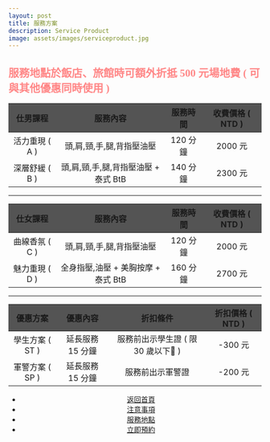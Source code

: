 ```yaml
---
layout: post
title: 服務方案
description: Service Product
image: assets/images/serviceproduct.jpg
---
```

 <!-- <center><img src="{{ site.baseurl }}/{{ page.image }}" width="800" height="400"> </center> -->

<div class="box">
<span style="font-family:Microsoft JhengHei"> 
	<h2><font color="#FF8888">服務地點於飯店、旅館時可額外折抵 500 元場地費 ( 可與其他優惠同時使用 )</font></h2>
	</span>
</div>

<div class="table">
	<table>
		<thead>
			<tr bgcolor="#545454">
				<th><center>仕男課程</center></th>
				<th><center>服務內容</center></th>
				<th><center>服務時間</center></th>
                <th><center>收費價格 ( NTD )</center></th>
			</tr>
		</thead>
		<tbody>
			<tr>
				<td><center>活力重現 ( A )</center></td>
				<td><center>頭,肩,頸,手,腿,背指壓油壓</center></td>
				<td><center>120 分鐘</center></td>
                <td><center>2000 元</center></td>
			</tr>
			<tr>
				<td><center>深層舒緩 ( B ) </center></td>
				<td><center>頭,肩,頸,手,腿,背指壓油壓 + 泰式 BtB</center></td>
				<td><center>140 分鐘</center></td>
                <td><center>2300 元</center></td>
			</tr>
		</tbody>
	</table>
</div>

<hr color="white" size="4" color="yellow">

<div class="table-wrapper">
	<table>
		<thead>
			<tr bgcolor="#545454" vertical="midle">
				<th><center>仕女課程</center></th>
				<th><center>服務內容</center></th>
				<th><center>服務時間</center></th>
                <th><center>收費價格 ( NTD )</center></th>
			</tr>
		</thead>
		<tbody>
            <tr>
				<td><center>曲線香氛 ( C )</center></td>
				<td><center>頭,肩,頸,手,腿,背指壓油壓</center></td>
				<td><center>120 分鐘</center></td>
                <td><center>2000 元</center></td>
			</tr>
            <tr>
				<td><center>魅力重現 ( D )</center></td>
				<td><center>全身指壓,油壓 + 美胸按摩 + 泰式 BtB</center></td>
				<td><center>160 分鐘</center></td>
                <td><center>2700 元</center></td>
			</tr>
		</tbody>
	</table>
</div>

<hr color="white" size="4" color="yellow">

<div class="table-wrapper">
	<table>
		<thead>
			<tr bgcolor="#545454">
				<th><center>優惠方案</center></th>
                <th><center>優惠內容</center></th>
				<th><center>折扣條件</center></th>
                <th><center>折扣價格 ( NTD )</center></th>
			</tr>
		</thead>
		<tbody>
            <tr>
				<td><center>學生方案 ( ST )</center></td>
                <td><center>延長服務 15 分鐘</center></td>
				<td><center>服務前出示學生證 ( 限 30 歲以下 )</center></td>
                <td><center>-300 元</center></td>
			</tr>
            <tr>
				<td><center>軍警方案 ( SP )</center></td>
                <td><center>延長服務 15 分鐘</center></td>
				<td><center>服務前出示軍警證</center></td>
                <td><center>-200 元</center></td>
			</tr>
		</tbody>
	</table>
</div>


<!-- Main -->
<div class="content">
    <p style="text-transform: uppercase;"></p>
         <ul class="actions">
            <center>
                <li><a href="{{site.basurl}}/" class="button">返回首頁</a></li>
                <li><a href="{{site.basurl}}/2018/01/08/precautions" class="button">注意事項</a></li>
                <li><a href="{{site.basurl}}/2018/01/02/location" class="button">服務地點</a></li>
                <li><a href="{{site.basurl}}/2018/01/03/contact" class="button">立即預約</a></li>
             </center>
        </ul>
</div>

